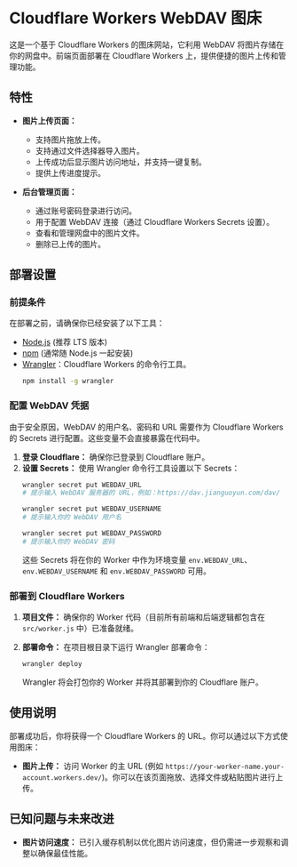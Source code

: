 # Cloudflare Workers WebDAV 图床

这是一个基于 Cloudflare Workers 的图床网站，它利用 WebDAV 将图片存储在你的网盘中。前端页面部署在 Cloudflare Workers 上，提供便捷的图片上传和管理功能。

## 特性

*   **图片上传页面：**
    *   支持图片拖放上传。
    *   支持通过文件选择器导入图片。
    *   上传成功后显示图片访问地址，并支持一键复制。
    *   提供上传进度提示。

*   **后台管理页面：**
    *   通过账号密码登录进行访问。
    *   用于配置 WebDAV 连接（通过 Cloudflare Workers Secrets 设置）。
    *   查看和管理网盘中的图片文件。
    *   删除已上传的图片。

## 部署设置

### 前提条件

在部署之前，请确保你已经安装了以下工具：

*   [Node.js](https://nodejs.org/en/) (推荐 LTS 版本)
*   [npm](https://www.npmjs.com/) (通常随 Node.js 一起安装)
*   [Wrangler](https://developers.cloudflare.com/workers/wrangler/get-started/)：Cloudflare Workers 的命令行工具。
    ```bash
    npm install -g wrangler
    ```

### 配置 WebDAV 凭据

由于安全原因，WebDAV 的用户名、密码和 URL 需要作为 Cloudflare Workers 的 Secrets 进行配置。这些变量不会直接暴露在代码中。

1.  **登录 Cloudflare：** 确保你已登录到 Cloudflare 账户。
2.  **设置 Secrets：** 使用 Wrangler 命令行工具设置以下 Secrets：
    ```bash
    wrangler secret put WEBDAV_URL
    # 提示输入 WebDAV 服务器的 URL，例如：https://dav.jianguoyun.com/dav/

    wrangler secret put WEBDAV_USERNAME
    # 提示输入你的 WebDAV 用户名

    wrangler secret put WEBDAV_PASSWORD
    # 提示输入你的 WebDAV 密码
    ```
    这些 Secrets 将在你的 Worker 中作为环境变量 `env.WEBDAV_URL`、`env.WEBDAV_USERNAME` 和 `env.WEBDAV_PASSWORD` 可用。

### 部署到 Cloudflare Workers

1.  **项目文件：** 确保你的 Worker 代码（目前所有前端和后端逻辑都包含在 `src/worker.js` 中）已准备就绪。

2.  **部署命令：** 在项目根目录下运行 Wrangler 部署命令：
    ```bash
    wrangler deploy
    ```
    Wrangler 将会打包你的 Worker 并将其部署到你的 Cloudflare 账户。

## 使用说明

部署成功后，你将获得一个 Cloudflare Workers 的 URL。你可以通过以下方式使用图床：

*   **图片上传：** 访问 Worker 的主 URL (例如 `https://your-worker-name.your-account.workers.dev/`)。你可以在该页面拖放、选择文件或粘贴图片进行上传。


## 已知问题与未来改进

*   **图片访问速度：** 已引入缓存机制以优化图片访问速度，但仍需进一步观察和调整以确保最佳性能。
